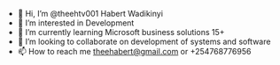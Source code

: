 - 👋 Hi, I’m @theehtv001 Habert Wadikinyi 
- 👀 I’m interested in Development 
- 🌱 I’m currently learning Microsoft business solutions 15+
- 💞️ I’m looking to collaborate on development of systems and software 
- 📫 How to reach me theehabert@gmail.com or +254768776956

<!---
theehtv001/theehtv001 is a ✨ special ✨ repository because its `README.md` (this file) appears on your GitHub profile.
You can click the Preview link to take a look at your changes.
--->
